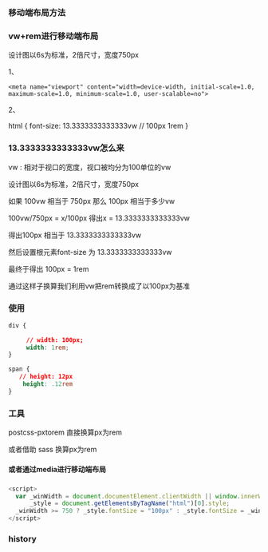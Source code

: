 ### 移动端布局方法

### vw+rem进行移动端布局  

设计图以6s为标准，2倍尺寸，宽度750px

1、

```
<meta name="viewport" content="width=device-width, initial-scale=1.0, maximum-scale=1.0, minimum-scale=1.0, user-scalable=no">
```
2、

html {
    font-size: 13.3333333333333vw // 100px  1rem
}


### 13.3333333333333vw怎么来

vw : 相对于视口的宽度，视口被均分为100单位的vw

设计图以6s为标准，2倍尺寸，宽度750px

如果 100vw  相当于 750px  那么 100px 相当于多少vw

100vw/750px = x/100px  得出x = 13.3333333333333vw

得出100px  相当于 13.3333333333333vw

然后设置根元素font-size 为 13.3333333333333vw

最终于得出 100px = 1rem

通过这样子换算我们利用vw把rem转换成了以100px为基准


### 使用
```css
div {

     // width: 100px;
     width: 1rem;
}

span {
   // height: 12px
    height: .12rem
}
```


###  工具
postcss-pxtorem  直接换算px为rem

或者借助 sass 换算px为rem


#### 或者通过media进行移动端布局


###
```javascript
<script>
  var _winWidth = document.documentElement.clientWidth || window.innerWidth,
      _style = document.getElementsByTagName("html")[0].style;
  _winWidth >= 750 ? _style.fontSize = "100px" : _style.fontSize = _winWidth / 7.5 + "px";
</script>
```

### history
